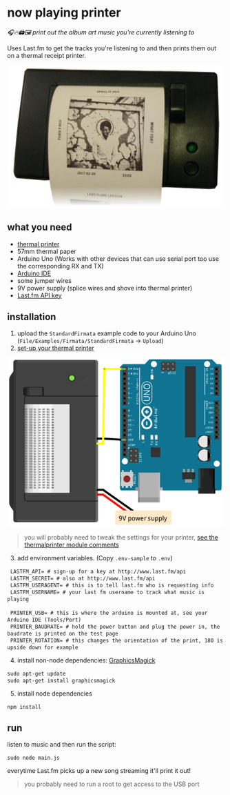 # now playing printer

_🎧🔥🖨️🖼️ print out the album art music you're currently listening to_

Uses Last.fm to get the tracks you're listening to and then prints them out on a thermal receipt printer.

![Picture of a song printed out](printer.jpg)

## what you need

 + [thermal printer](http://www.hobbytronics.co.uk/thermal-printer)
 + 57mm thermal paper
 + Arduino Uno (Works with other devices that can use serial port too use the corresponding RX and TX)
 + [Arduino IDE](https://www.arduino.cc/en/Main/Software)
 + some jumper wires
 + 9V power supply (splice wires and shove into thermal printer)
 + [Last.fm API key](http://www.last.fm/api)

## installation

 1. upload the `StandardFirmata` example code to your Arduino Uno (`File/Examples/Firmata/StandardFirmata` -> `Upload`)
 2. [set-up your thermal printer](https://learn.adafruit.com/mini-thermal-receipt-printer)

 ![Visual set-up](setup.png)

 > you will probably need to tweak the settings for your printer, [see the thermalprinter module comments](https://github.com/xseignard/thermalPrinter/blob/master/src/printer.js#L12)
 3. add environment variables. (Copy `.env-sample` to `.env`)

```
 LASTFM_API= # sign-up for a key at http://www.last.fm/api
 LASTFM_SECRET= # also at http://www.last.fm/api
 LASTFM_USERAGENT= # this is to tell last.fm who is requesting info
 LASTFM_USERNAME= # your last fm username to track what music is playing

 PRINTER_USB= # this is where the arduino is mounted at, see your Arduino IDE (Tools/Port)
 PRINTER_BAUDRATE= # hold the power button and plug the power in, the baudrate is printed on the test page
 PRINTER_ROTATION= # this changes the orientation of the print, 180 is upside down for example
```

 4. install non-node dependencies: [GraphicsMagick](http://www.graphicsmagick.org/)

 ```
 sudo apt-get update
 sudo apt-get install graphicsmagick
 ```

 5. install node dependencies

 ```
 npm install
 ```

## run

listen to music and then run the script:

```
sudo node main.js
```

everytime Last.fm picks up a new song streaming it'll print it out!

> you probably need to run a root to get access to the USB port
